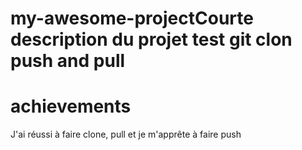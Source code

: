 # my-awesome-projectCourte description du projet test git clon push and pull
#   achievements
J'ai réussi à faire clone, pull et je m'apprête à faire push
